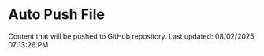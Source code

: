 # Auto Push File

Content that will be pushed to GitHub repository.
Last updated: 08/02/2025, 07:13:26 PM
